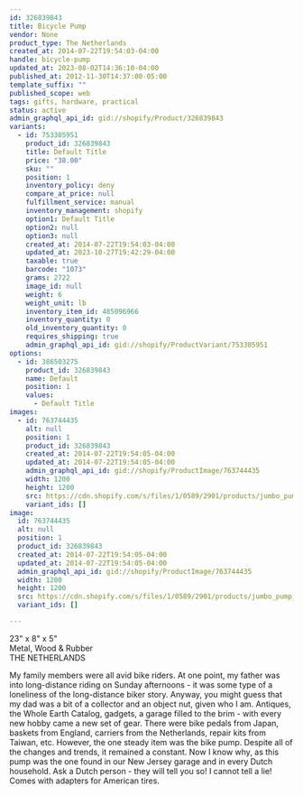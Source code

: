 ```yaml
---
id: 326839843
title: Bicycle Pump
vendor: None
product_type: The Netherlands
created_at: 2014-07-22T19:54:03-04:00
handle: bicycle-pump
updated_at: 2023-08-02T14:36:10-04:00
published_at: 2012-11-30T14:37:00-05:00
template_suffix: ""
published_scope: web
tags: gifts, hardware, practical
status: active
admin_graphql_api_id: gid://shopify/Product/326839843
variants:
  - id: 753305951
    product_id: 326839843
    title: Default Title
    price: "38.00"
    sku: ""
    position: 1
    inventory_policy: deny
    compare_at_price: null
    fulfillment_service: manual
    inventory_management: shopify
    option1: Default Title
    option2: null
    option3: null
    created_at: 2014-07-22T19:54:03-04:00
    updated_at: 2023-10-27T19:42:29-04:00
    taxable: true
    barcode: "1073"
    grams: 2722
    image_id: null
    weight: 6
    weight_unit: lb
    inventory_item_id: 485096966
    inventory_quantity: 0
    old_inventory_quantity: 0
    requires_shipping: true
    admin_graphql_api_id: gid://shopify/ProductVariant/753305951
options:
  - id: 386503275
    product_id: 326839843
    name: Default
    position: 1
    values:
      - Default Title
images:
  - id: 763744435
    alt: null
    position: 1
    product_id: 326839843
    created_at: 2014-07-22T19:54:05-04:00
    updated_at: 2014-07-22T19:54:05-04:00
    admin_graphql_api_id: gid://shopify/ProductImage/763744435
    width: 1200
    height: 1200
    src: https://cdn.shopify.com/s/files/1/0589/2901/products/jumbo_pump_1.jpeg?v=1406073245
    variant_ids: []
image:
  id: 763744435
  alt: null
  position: 1
  product_id: 326839843
  created_at: 2014-07-22T19:54:05-04:00
  updated_at: 2014-07-22T19:54:05-04:00
  admin_graphql_api_id: gid://shopify/ProductImage/763744435
  width: 1200
  height: 1200
  src: https://cdn.shopify.com/s/files/1/0589/2901/products/jumbo_pump_1.jpeg?v=1406073245
  variant_ids: []

---
```


23" x 8" x 5"  
Metal, Wood & Rubber  
THE NETHERLANDS

My family members were all avid bike riders. At one point, my father was into long-distance riding on Sunday afternoons - it was some type of a loneliness of the long-distance biker story. Anyway, you might guess that my dad was a bit of a collector and an object nut, given who I am. Antiques, the Whole Earth Catalog, gadgets, a garage filled to the brim - with every new hobby came a new set of gear. There were bike pedals from Japan, baskets from England, carriers from the Netherlands, repair kits from Taiwan, etc. However, the one steady item was the bike pump. Despite all of the changes and trends, it remained a constant. Now I know why, as this pump was the one found in our New Jersey garage and in every Dutch household. Ask a Dutch person - they will tell you so! I cannot tell a lie! Comes with adapters for American tires.